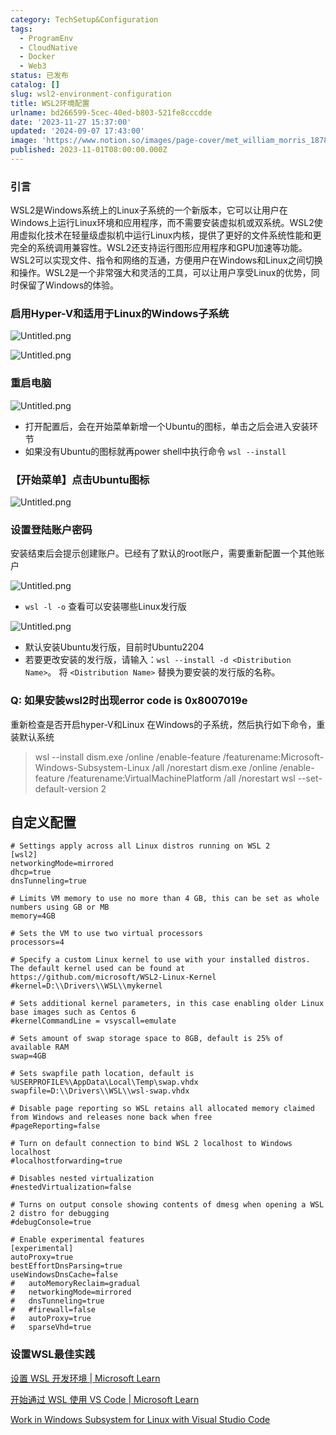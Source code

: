 ```yaml
---
category: TechSetup&Configuration
tags:
  - ProgramEnv
  - CloudNative
  - Docker
  - Web3
status: 已发布
catalog: []
slug: wsl2-environment-configuration
title: WSL2环境配置
urlname: bd266599-5cec-40ed-b803-521fe8cccdde
date: '2023-11-27 15:37:00'
updated: '2024-09-07 17:43:00'
image: 'https://www.notion.so/images/page-cover/met_william_morris_1878.jpg'
published: 2023-11-01T08:00:00.000Z
---
```


### 引言


WSL2是Windows系统上的Linux子系统的一个新版本，它可以让用户在Windows上运行Linux环境和应用程序，而不需要安装虚拟机或双系统。WSL2使用虚拟化技术在轻量级虚拟机中运行Linux内核，提供了更好的文件系统性能和更完全的系统调用兼容性。WSL2还支持运行图形应用程序和GPU加速等功能。WSL2可以实现文件、指令和网络的互通，方便用户在Windows和Linux之间切换和操作。WSL2是一个非常强大和灵活的工具，可以让用户享受Linux的优势，同时保留了Windows的体验。


### 启用Hyper-V和适用于Linux的Windows子系统


![Untitled.png](https://prod-files-secure.s3.us-west-2.amazonaws.com/5d24fe63-e567-4804-86f9-9fdc62e13082/62efe4d1-37d6-4606-a7b8-34dcd63ff38a/Untitled.png?X-Amz-Algorithm=AWS4-HMAC-SHA256&X-Amz-Content-Sha256=UNSIGNED-PAYLOAD&X-Amz-Credential=ASIAZI2LB466XBAIUF3H%2F20250416%2Fus-west-2%2Fs3%2Faws4_request&X-Amz-Date=20250416T054011Z&X-Amz-Expires=3600&X-Amz-Security-Token=IQoJb3JpZ2luX2VjELX%2F%2F%2F%2F%2F%2F%2F%2F%2F%2FwEaCXVzLXdlc3QtMiJGMEQCIDpdnO6i0iMVXvuPwNcRNwyVaIFd818qCdxGSfEgtzX3AiAcMfCG4JdrDDiGnJQ%2FReUz3px%2B616dNSFOYMZWiLEXTSr%2FAwg%2BEAAaDDYzNzQyMzE4MzgwNSIMLNtQfV4twcNzKJJFKtwDAeNiWvGGbqyozafRlkiVn3l%2FvDl5MjhdGSHVgcE9aginByB2sdDUAwYxDdbiRedFhjuVTDMGOGJ8AIU9KVVAdsI0S1SEc6PCA7QbkUDi454OTLA%2BN5BMcb6EqzEKjJxKkLD0iTzs6aUU4TegknRXwcLzxcR0hEqbdSeQ1nPaZBml9b6xV0gQjbAMtS%2Fm%2BqcR1qD6xhUCl3KoVjQsnMChpy3o%2FubkzLSU3ubJm2pxu%2FZ5QebGRnlbzVPdR%2BqKH03cHL3Or9qbYUVvxZeIpNaQDvr3mn1KMvR2bLOZocQzUxY0J8jbPUMleUb%2BCjD3F1MO3QSnD8xVpkvLh2M6iyu7SpUMmztOs7qfnUCzFBJ%2Fn7zcQdTHG3NPjBY0uNld9RuVqM%2Bzqr%2Ft5SOFkbD5mbmJi%2FOtrAzK6sh3UPpwcXq4gJX2sNlzQyjH4Qx%2BIJd4o%2FDHfzMVfd7864DJDeY9MNQOdAb%2FfMuh9fsPdaT4HWpVRj74o%2FJObqmGHRKBwtCU%2BTAVf4%2BKP8QKbulycHy%2BzjeyDC587lYNufUuTzj%2BHuJ0ls83%2BnBMlbbU4T8Wlt7IYCMYtbk74I7rdW4n7aD8OKz%2FuEAx6Rz2CbcMpqjjtPSw4SNswB87OmSHDLGN30cwiO%2F8vwY6pgHMdmfo2m%2BtoTaWDSYk0OzpmlX%2BY0%2BHGCkA8QJKL6XhxOot3bY14aFWDF7PcODbJ2VposIEbtiQFELm0MgdqoiCUf1DfmeC6wDExZV%2BvOxDIeEAS7EhI%2BFNByXxNjd7Z%2BNEZvwhfbkJHJSw9aozk986pLi8rWTenyc967SKyfTVvYS8GT%2BQA5aFzuwYg5OVLlFcyf1bBaOvq4d%2FePAF569%2FLX9K3FXe&X-Amz-Signature=1a054fe6bb7a2ee0ed9f13947aa5c13dcbb78ada22b719167b150ccf072c5c55&X-Amz-SignedHeaders=host&x-id=GetObject)


![Untitled.png](https://prod-files-secure.s3.us-west-2.amazonaws.com/5d24fe63-e567-4804-86f9-9fdc62e13082/74866fe6-9ce5-4055-94c5-4900f6f5ff8b/Untitled.png?X-Amz-Algorithm=AWS4-HMAC-SHA256&X-Amz-Content-Sha256=UNSIGNED-PAYLOAD&X-Amz-Credential=ASIAZI2LB466XBAIUF3H%2F20250416%2Fus-west-2%2Fs3%2Faws4_request&X-Amz-Date=20250416T054011Z&X-Amz-Expires=3600&X-Amz-Security-Token=IQoJb3JpZ2luX2VjELX%2F%2F%2F%2F%2F%2F%2F%2F%2F%2FwEaCXVzLXdlc3QtMiJGMEQCIDpdnO6i0iMVXvuPwNcRNwyVaIFd818qCdxGSfEgtzX3AiAcMfCG4JdrDDiGnJQ%2FReUz3px%2B616dNSFOYMZWiLEXTSr%2FAwg%2BEAAaDDYzNzQyMzE4MzgwNSIMLNtQfV4twcNzKJJFKtwDAeNiWvGGbqyozafRlkiVn3l%2FvDl5MjhdGSHVgcE9aginByB2sdDUAwYxDdbiRedFhjuVTDMGOGJ8AIU9KVVAdsI0S1SEc6PCA7QbkUDi454OTLA%2BN5BMcb6EqzEKjJxKkLD0iTzs6aUU4TegknRXwcLzxcR0hEqbdSeQ1nPaZBml9b6xV0gQjbAMtS%2Fm%2BqcR1qD6xhUCl3KoVjQsnMChpy3o%2FubkzLSU3ubJm2pxu%2FZ5QebGRnlbzVPdR%2BqKH03cHL3Or9qbYUVvxZeIpNaQDvr3mn1KMvR2bLOZocQzUxY0J8jbPUMleUb%2BCjD3F1MO3QSnD8xVpkvLh2M6iyu7SpUMmztOs7qfnUCzFBJ%2Fn7zcQdTHG3NPjBY0uNld9RuVqM%2Bzqr%2Ft5SOFkbD5mbmJi%2FOtrAzK6sh3UPpwcXq4gJX2sNlzQyjH4Qx%2BIJd4o%2FDHfzMVfd7864DJDeY9MNQOdAb%2FfMuh9fsPdaT4HWpVRj74o%2FJObqmGHRKBwtCU%2BTAVf4%2BKP8QKbulycHy%2BzjeyDC587lYNufUuTzj%2BHuJ0ls83%2BnBMlbbU4T8Wlt7IYCMYtbk74I7rdW4n7aD8OKz%2FuEAx6Rz2CbcMpqjjtPSw4SNswB87OmSHDLGN30cwiO%2F8vwY6pgHMdmfo2m%2BtoTaWDSYk0OzpmlX%2BY0%2BHGCkA8QJKL6XhxOot3bY14aFWDF7PcODbJ2VposIEbtiQFELm0MgdqoiCUf1DfmeC6wDExZV%2BvOxDIeEAS7EhI%2BFNByXxNjd7Z%2BNEZvwhfbkJHJSw9aozk986pLi8rWTenyc967SKyfTVvYS8GT%2BQA5aFzuwYg5OVLlFcyf1bBaOvq4d%2FePAF569%2FLX9K3FXe&X-Amz-Signature=095d06bb1701eb208c239f470f8dce9c433d7a33d4e5fcbe2a0037d8bbf6522e&X-Amz-SignedHeaders=host&x-id=GetObject)


### 重启电脑


![Untitled.png](https://prod-files-secure.s3.us-west-2.amazonaws.com/5d24fe63-e567-4804-86f9-9fdc62e13082/ed8ca255-2fda-4c1b-9b1a-f1896300e8e7/Untitled.png?X-Amz-Algorithm=AWS4-HMAC-SHA256&X-Amz-Content-Sha256=UNSIGNED-PAYLOAD&X-Amz-Credential=ASIAZI2LB466XBAIUF3H%2F20250416%2Fus-west-2%2Fs3%2Faws4_request&X-Amz-Date=20250416T054011Z&X-Amz-Expires=3600&X-Amz-Security-Token=IQoJb3JpZ2luX2VjELX%2F%2F%2F%2F%2F%2F%2F%2F%2F%2FwEaCXVzLXdlc3QtMiJGMEQCIDpdnO6i0iMVXvuPwNcRNwyVaIFd818qCdxGSfEgtzX3AiAcMfCG4JdrDDiGnJQ%2FReUz3px%2B616dNSFOYMZWiLEXTSr%2FAwg%2BEAAaDDYzNzQyMzE4MzgwNSIMLNtQfV4twcNzKJJFKtwDAeNiWvGGbqyozafRlkiVn3l%2FvDl5MjhdGSHVgcE9aginByB2sdDUAwYxDdbiRedFhjuVTDMGOGJ8AIU9KVVAdsI0S1SEc6PCA7QbkUDi454OTLA%2BN5BMcb6EqzEKjJxKkLD0iTzs6aUU4TegknRXwcLzxcR0hEqbdSeQ1nPaZBml9b6xV0gQjbAMtS%2Fm%2BqcR1qD6xhUCl3KoVjQsnMChpy3o%2FubkzLSU3ubJm2pxu%2FZ5QebGRnlbzVPdR%2BqKH03cHL3Or9qbYUVvxZeIpNaQDvr3mn1KMvR2bLOZocQzUxY0J8jbPUMleUb%2BCjD3F1MO3QSnD8xVpkvLh2M6iyu7SpUMmztOs7qfnUCzFBJ%2Fn7zcQdTHG3NPjBY0uNld9RuVqM%2Bzqr%2Ft5SOFkbD5mbmJi%2FOtrAzK6sh3UPpwcXq4gJX2sNlzQyjH4Qx%2BIJd4o%2FDHfzMVfd7864DJDeY9MNQOdAb%2FfMuh9fsPdaT4HWpVRj74o%2FJObqmGHRKBwtCU%2BTAVf4%2BKP8QKbulycHy%2BzjeyDC587lYNufUuTzj%2BHuJ0ls83%2BnBMlbbU4T8Wlt7IYCMYtbk74I7rdW4n7aD8OKz%2FuEAx6Rz2CbcMpqjjtPSw4SNswB87OmSHDLGN30cwiO%2F8vwY6pgHMdmfo2m%2BtoTaWDSYk0OzpmlX%2BY0%2BHGCkA8QJKL6XhxOot3bY14aFWDF7PcODbJ2VposIEbtiQFELm0MgdqoiCUf1DfmeC6wDExZV%2BvOxDIeEAS7EhI%2BFNByXxNjd7Z%2BNEZvwhfbkJHJSw9aozk986pLi8rWTenyc967SKyfTVvYS8GT%2BQA5aFzuwYg5OVLlFcyf1bBaOvq4d%2FePAF569%2FLX9K3FXe&X-Amz-Signature=beb6fa8ef9b28359f3c61fb182f3514c38f62395141895a47243e0751063d214&X-Amz-SignedHeaders=host&x-id=GetObject)

- 打开配置后，会在开始菜单新增一个Ubuntu的图标，单击之后会进入安装环节
- 如果没有Ubuntu的图标就再power shell中执行命令 `wsl --install`

### 【开始菜单】点击Ubuntu图标


![Untitled.png](https://prod-files-secure.s3.us-west-2.amazonaws.com/5d24fe63-e567-4804-86f9-9fdc62e13082/d7415a12-f453-43fe-a604-a208d85638a3/Untitled.png?X-Amz-Algorithm=AWS4-HMAC-SHA256&X-Amz-Content-Sha256=UNSIGNED-PAYLOAD&X-Amz-Credential=ASIAZI2LB466XBAIUF3H%2F20250416%2Fus-west-2%2Fs3%2Faws4_request&X-Amz-Date=20250416T054011Z&X-Amz-Expires=3600&X-Amz-Security-Token=IQoJb3JpZ2luX2VjELX%2F%2F%2F%2F%2F%2F%2F%2F%2F%2FwEaCXVzLXdlc3QtMiJGMEQCIDpdnO6i0iMVXvuPwNcRNwyVaIFd818qCdxGSfEgtzX3AiAcMfCG4JdrDDiGnJQ%2FReUz3px%2B616dNSFOYMZWiLEXTSr%2FAwg%2BEAAaDDYzNzQyMzE4MzgwNSIMLNtQfV4twcNzKJJFKtwDAeNiWvGGbqyozafRlkiVn3l%2FvDl5MjhdGSHVgcE9aginByB2sdDUAwYxDdbiRedFhjuVTDMGOGJ8AIU9KVVAdsI0S1SEc6PCA7QbkUDi454OTLA%2BN5BMcb6EqzEKjJxKkLD0iTzs6aUU4TegknRXwcLzxcR0hEqbdSeQ1nPaZBml9b6xV0gQjbAMtS%2Fm%2BqcR1qD6xhUCl3KoVjQsnMChpy3o%2FubkzLSU3ubJm2pxu%2FZ5QebGRnlbzVPdR%2BqKH03cHL3Or9qbYUVvxZeIpNaQDvr3mn1KMvR2bLOZocQzUxY0J8jbPUMleUb%2BCjD3F1MO3QSnD8xVpkvLh2M6iyu7SpUMmztOs7qfnUCzFBJ%2Fn7zcQdTHG3NPjBY0uNld9RuVqM%2Bzqr%2Ft5SOFkbD5mbmJi%2FOtrAzK6sh3UPpwcXq4gJX2sNlzQyjH4Qx%2BIJd4o%2FDHfzMVfd7864DJDeY9MNQOdAb%2FfMuh9fsPdaT4HWpVRj74o%2FJObqmGHRKBwtCU%2BTAVf4%2BKP8QKbulycHy%2BzjeyDC587lYNufUuTzj%2BHuJ0ls83%2BnBMlbbU4T8Wlt7IYCMYtbk74I7rdW4n7aD8OKz%2FuEAx6Rz2CbcMpqjjtPSw4SNswB87OmSHDLGN30cwiO%2F8vwY6pgHMdmfo2m%2BtoTaWDSYk0OzpmlX%2BY0%2BHGCkA8QJKL6XhxOot3bY14aFWDF7PcODbJ2VposIEbtiQFELm0MgdqoiCUf1DfmeC6wDExZV%2BvOxDIeEAS7EhI%2BFNByXxNjd7Z%2BNEZvwhfbkJHJSw9aozk986pLi8rWTenyc967SKyfTVvYS8GT%2BQA5aFzuwYg5OVLlFcyf1bBaOvq4d%2FePAF569%2FLX9K3FXe&X-Amz-Signature=f0b17c064e24a63144a6d88b55354bbb7af18f12470cacc791547a361250b586&X-Amz-SignedHeaders=host&x-id=GetObject)


### 设置登陆账户密码


安装结束后会提示创建账户。已经有了默认的root账户，需要重新配置一个其他账户


![Untitled.png](https://prod-files-secure.s3.us-west-2.amazonaws.com/5d24fe63-e567-4804-86f9-9fdc62e13082/bb38a6ce-031e-4122-9787-de509d2240bf/Untitled.png?X-Amz-Algorithm=AWS4-HMAC-SHA256&X-Amz-Content-Sha256=UNSIGNED-PAYLOAD&X-Amz-Credential=ASIAZI2LB466XBAIUF3H%2F20250416%2Fus-west-2%2Fs3%2Faws4_request&X-Amz-Date=20250416T054011Z&X-Amz-Expires=3600&X-Amz-Security-Token=IQoJb3JpZ2luX2VjELX%2F%2F%2F%2F%2F%2F%2F%2F%2F%2FwEaCXVzLXdlc3QtMiJGMEQCIDpdnO6i0iMVXvuPwNcRNwyVaIFd818qCdxGSfEgtzX3AiAcMfCG4JdrDDiGnJQ%2FReUz3px%2B616dNSFOYMZWiLEXTSr%2FAwg%2BEAAaDDYzNzQyMzE4MzgwNSIMLNtQfV4twcNzKJJFKtwDAeNiWvGGbqyozafRlkiVn3l%2FvDl5MjhdGSHVgcE9aginByB2sdDUAwYxDdbiRedFhjuVTDMGOGJ8AIU9KVVAdsI0S1SEc6PCA7QbkUDi454OTLA%2BN5BMcb6EqzEKjJxKkLD0iTzs6aUU4TegknRXwcLzxcR0hEqbdSeQ1nPaZBml9b6xV0gQjbAMtS%2Fm%2BqcR1qD6xhUCl3KoVjQsnMChpy3o%2FubkzLSU3ubJm2pxu%2FZ5QebGRnlbzVPdR%2BqKH03cHL3Or9qbYUVvxZeIpNaQDvr3mn1KMvR2bLOZocQzUxY0J8jbPUMleUb%2BCjD3F1MO3QSnD8xVpkvLh2M6iyu7SpUMmztOs7qfnUCzFBJ%2Fn7zcQdTHG3NPjBY0uNld9RuVqM%2Bzqr%2Ft5SOFkbD5mbmJi%2FOtrAzK6sh3UPpwcXq4gJX2sNlzQyjH4Qx%2BIJd4o%2FDHfzMVfd7864DJDeY9MNQOdAb%2FfMuh9fsPdaT4HWpVRj74o%2FJObqmGHRKBwtCU%2BTAVf4%2BKP8QKbulycHy%2BzjeyDC587lYNufUuTzj%2BHuJ0ls83%2BnBMlbbU4T8Wlt7IYCMYtbk74I7rdW4n7aD8OKz%2FuEAx6Rz2CbcMpqjjtPSw4SNswB87OmSHDLGN30cwiO%2F8vwY6pgHMdmfo2m%2BtoTaWDSYk0OzpmlX%2BY0%2BHGCkA8QJKL6XhxOot3bY14aFWDF7PcODbJ2VposIEbtiQFELm0MgdqoiCUf1DfmeC6wDExZV%2BvOxDIeEAS7EhI%2BFNByXxNjd7Z%2BNEZvwhfbkJHJSw9aozk986pLi8rWTenyc967SKyfTVvYS8GT%2BQA5aFzuwYg5OVLlFcyf1bBaOvq4d%2FePAF569%2FLX9K3FXe&X-Amz-Signature=05cc09672abfea43889c0fa52f114922968959014d0f0b70f4ce4882d41f4b5d&X-Amz-SignedHeaders=host&x-id=GetObject)

- `wsl -l -o` 查看可以安装哪些Linux发行版

![Untitled.png](https://prod-files-secure.s3.us-west-2.amazonaws.com/5d24fe63-e567-4804-86f9-9fdc62e13082/4b4e5e2f-4e13-4651-8884-559a62c38137/Untitled.png?X-Amz-Algorithm=AWS4-HMAC-SHA256&X-Amz-Content-Sha256=UNSIGNED-PAYLOAD&X-Amz-Credential=ASIAZI2LB466XBAIUF3H%2F20250416%2Fus-west-2%2Fs3%2Faws4_request&X-Amz-Date=20250416T054011Z&X-Amz-Expires=3600&X-Amz-Security-Token=IQoJb3JpZ2luX2VjELX%2F%2F%2F%2F%2F%2F%2F%2F%2F%2FwEaCXVzLXdlc3QtMiJGMEQCIDpdnO6i0iMVXvuPwNcRNwyVaIFd818qCdxGSfEgtzX3AiAcMfCG4JdrDDiGnJQ%2FReUz3px%2B616dNSFOYMZWiLEXTSr%2FAwg%2BEAAaDDYzNzQyMzE4MzgwNSIMLNtQfV4twcNzKJJFKtwDAeNiWvGGbqyozafRlkiVn3l%2FvDl5MjhdGSHVgcE9aginByB2sdDUAwYxDdbiRedFhjuVTDMGOGJ8AIU9KVVAdsI0S1SEc6PCA7QbkUDi454OTLA%2BN5BMcb6EqzEKjJxKkLD0iTzs6aUU4TegknRXwcLzxcR0hEqbdSeQ1nPaZBml9b6xV0gQjbAMtS%2Fm%2BqcR1qD6xhUCl3KoVjQsnMChpy3o%2FubkzLSU3ubJm2pxu%2FZ5QebGRnlbzVPdR%2BqKH03cHL3Or9qbYUVvxZeIpNaQDvr3mn1KMvR2bLOZocQzUxY0J8jbPUMleUb%2BCjD3F1MO3QSnD8xVpkvLh2M6iyu7SpUMmztOs7qfnUCzFBJ%2Fn7zcQdTHG3NPjBY0uNld9RuVqM%2Bzqr%2Ft5SOFkbD5mbmJi%2FOtrAzK6sh3UPpwcXq4gJX2sNlzQyjH4Qx%2BIJd4o%2FDHfzMVfd7864DJDeY9MNQOdAb%2FfMuh9fsPdaT4HWpVRj74o%2FJObqmGHRKBwtCU%2BTAVf4%2BKP8QKbulycHy%2BzjeyDC587lYNufUuTzj%2BHuJ0ls83%2BnBMlbbU4T8Wlt7IYCMYtbk74I7rdW4n7aD8OKz%2FuEAx6Rz2CbcMpqjjtPSw4SNswB87OmSHDLGN30cwiO%2F8vwY6pgHMdmfo2m%2BtoTaWDSYk0OzpmlX%2BY0%2BHGCkA8QJKL6XhxOot3bY14aFWDF7PcODbJ2VposIEbtiQFELm0MgdqoiCUf1DfmeC6wDExZV%2BvOxDIeEAS7EhI%2BFNByXxNjd7Z%2BNEZvwhfbkJHJSw9aozk986pLi8rWTenyc967SKyfTVvYS8GT%2BQA5aFzuwYg5OVLlFcyf1bBaOvq4d%2FePAF569%2FLX9K3FXe&X-Amz-Signature=2905a7064df55b36da764664cc69bb9cbf181f2f639ecb1631d2ab06c3c5d35d&X-Amz-SignedHeaders=host&x-id=GetObject)

- 默认安装Ubuntu发行版，目前时Ubuntu2204
- 若要更改安装的发行版，请输入：`wsl --install -d <Distribution Name>`。 将 `<Distribution Name>` 替换为要安装的发行版的名称。

### Q: 如果安装wsl2时出现error code is 0x8007019e


重新检查是否开启hyper-V和Linux 在Windows的子系统，然后执行如下命令，重装默认系统

> wsl --install
> dism.exe /online /enable-feature /featurename:Microsoft-Windows-Subsystem-Linux /all /norestart
> dism.exe /online /enable-feature /featurename:VirtualMachinePlatform /all /norestart
> wsl --set-default-version 2

## 自定义配置


```shell
# Settings apply across all Linux distros running on WSL 2
[wsl2]
networkingMode=mirrored
dhcp=true
dnsTunneling=true

# Limits VM memory to use no more than 4 GB, this can be set as whole numbers using GB or MB
memory=4GB 

# Sets the VM to use two virtual processors
processors=4

# Specify a custom Linux kernel to use with your installed distros. The default kernel used can be found at https://github.com/microsoft/WSL2-Linux-Kernel
#kernel=D:\\Drivers\\WSL\\mykernel

# Sets additional kernel parameters, in this case enabling older Linux base images such as Centos 6
#kernelCommandLine = vsyscall=emulate

# Sets amount of swap storage space to 8GB, default is 25% of available RAM
swap=4GB

# Sets swapfile path location, default is %USERPROFILE%\AppData\Local\Temp\swap.vhdx
swapfile=D:\\Drivers\\WSL\\wsl-swap.vhdx

# Disable page reporting so WSL retains all allocated memory claimed from Windows and releases none back when free
#pageReporting=false

# Turn on default connection to bind WSL 2 localhost to Windows localhost
#localhostforwarding=true

# Disables nested virtualization
#nestedVirtualization=false

# Turns on output console showing contents of dmesg when opening a WSL 2 distro for debugging
#debugConsole=true

# Enable experimental features
[experimental]
autoProxy=true
bestEffortDnsParsing=true
useWindowsDnsCache=false
#   autoMemoryReclaim=gradual
#   networkingMode=mirrored
#   dnsTunneling=true
#   #firewall=false
#   autoProxy=true
#   sparseVhd=true
```


### 设置WSL最佳实践


[设置 WSL 开发环境 | Microsoft Learn](https://learn.microsoft.com/zh-cn/windows/wsl/setup/environment#set-up-your-linux-username-and-password)


[开始通过 WSL 使用 VS Code | Microsoft Learn](https://learn.microsoft.com/zh-cn/windows/wsl/tutorials/wsl-vscode)


[Work in Windows Subsystem for Linux with Visual Studio Code](https://code.visualstudio.com/docs/remote/wsl-tutorial)

